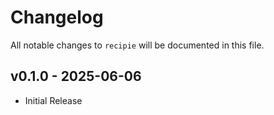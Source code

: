 # Changelog

All notable changes to `recipie` will be documented in this file.

## v0.1.0 - 2025-06-06

- Initial Release
